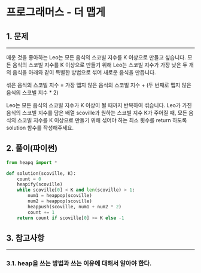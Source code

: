 # 프로그래머스 - 더 맵게

## 1. 문제
***
매운 것을 좋아하는 Leo는 모든 음식의 스코빌 지수를 K 이상으로 만들고 싶습니다. 모든 음식의 스코빌 지수를 K 이상으로 만들기 위해 Leo는 스코빌 지수가 가장 낮은 두 개의 음식을 아래와 같이 특별한 방법으로 섞어 새로운 음식을 만듭니다.

섞은 음식의 스코빌 지수 = 가장 맵지 않은 음식의 스코빌 지수 + (두 번째로 맵지 않은 음식의 스코빌 지수 * 2)

Leo는 모든 음식의 스코빌 지수가 K 이상이 될 때까지 반복하여 섞습니다.
Leo가 가진 음식의 스코빌 지수를 담은 배열 scoville과 원하는 스코빌 지수 K가 주어질 때, 모든 음식의 스코빌 지수를 K 이상으로 만들기 위해 섞어야 하는 최소 횟수를 return 하도록 solution 함수를 작성해주세요.

## 2. 풀이(파이썬)
```py
from heapq import *

def solution(scoville, K):
    count = 0
    heapify(scoville)
    while scoville[0] < K and len(scoville) > 1:
        num1 = heappop(scoville)
        num2 = heappop(scoville)
        heappush(scoville, num1 + num2 * 2)
        count += 1
    return count if scoville[0] >= K else -1
```

## 3. 참고사항
***
### 3.1. heap을 쓰는 방법과 쓰는 이유에 대해서 알아야 한다.

